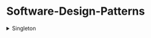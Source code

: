 # Software-Design-Patterns

<details>
  <summary>Singleton</summary>
  
  - Definition
    - A software design pattern that restricts the instantiation of a class to a singular instance. [[i]](https://en.wikipedia.org/wiki/Singleton_pattern  )
  - How to Implement
    - Implementations of the singleton pattern ensure that only one instance of the singleton class ever exists and typically provide global access to that instance. [[i]](https://en.wikipedia.org/wiki/Singleton_pattern  ) 
  - Uses Cases
    -  Logging is a common real-world use case for singletons, because all objects that wish to log messages require a uniform point of access and conceptually write to a single source. [[i]](https://en.wikipedia.org/wiki/Singleton_pattern  )
- Pros
  - The pattern is useful when exactly one object is needed to coordinate actions across a system. [[i]](https://en.wikipedia.org/wiki/Singleton_pattern  )
  - Allows classes to ensure only one instance, have easy access to the instance, and control instantiation like hiding a constructor. [[i]](https://en.wikipedia.org/wiki/Singleton_pattern  )
- Cons
- Work Cited
  1. https://en.wikipedia.org/wiki/Singleton_pattern  
</details>
